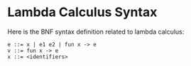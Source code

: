 # Lambda Calculus Syntax

Here is the BNF syntax definition related to lambda calculus: 

```plaintext
e ::= x | e1 e2 | fun x -> e
v ::= fun x -> e
x ::= <identifiers>
```